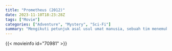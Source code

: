```yaml
---
title: "Prometheus (2012)"
date: 2023-11-10T18:23:28Z
tags: ["Movie"]
categories: ["Adventure", "Mystery", "Sci-Fi"]
summary: "Mengikuti petunjuk asal usul umat manusia, sebuah tim menemukan sebuah struktur di bulan yang jauh, namun mereka segera menyadari bahwa mereka tidak sendirian."
---
```


<mux-player stream-type="on-demand"
src="https://kp3d-my.sharepoint.com/personal/ryoo_kp3d_onmicrosoft_com/_layouts/15/download.aspx?share=Edn-8oW2gQpJjC9fNNOFxKsByMymxWVnH5_pGYnOYPgvT" prefer-playback="mse" controls>

</mux-player>


{{< movieinfo id="70981" >}}

<script src="https://cdn.jsdelivr.net/npm/@mux/mux-player"></script>

 <script type="application/ld+json ">
{
"@context": "https://schema.org/",
"@type": "VideoObject",
"name": "Prometheus (2012)",
"contentUrl": "https://stream.mux.com/np2ytf01SOtGfaq875FR4NACZ6CpOyr01ZxuVECBJpcp00.m3u8",
"thumbnailUrl": "https://www.themoviedb.org/t/p/original/h87XbbFXIGE86osXjQ092UQyJkr.jpg?width=314&fit_mode=preserve&time=25",
"uploadDate": "2023-11-10T18:23:28Z",
}

</script>
